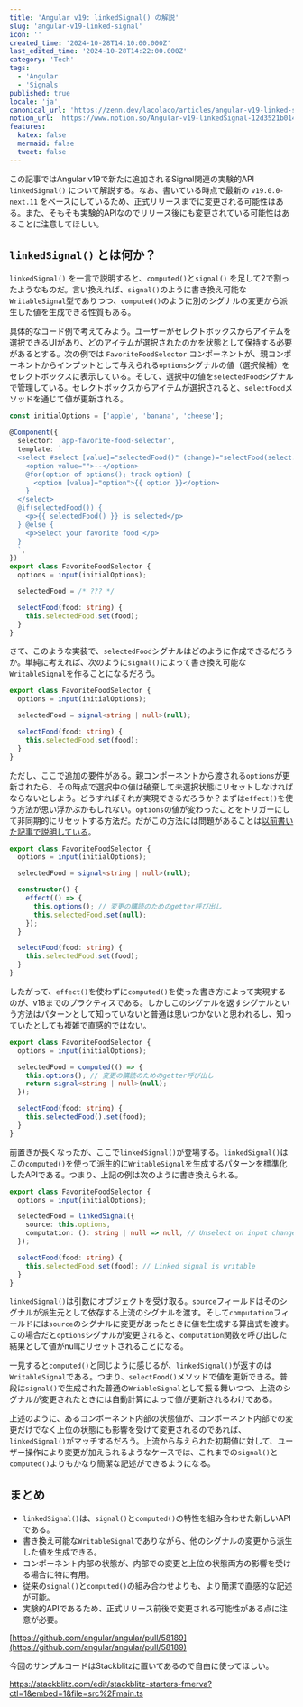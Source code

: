 ```yaml
---
title: 'Angular v19: linkedSignal() の解説'
slug: 'angular-v19-linked-signal'
icon: ''
created_time: '2024-10-28T14:10:00.000Z'
last_edited_time: '2024-10-28T14:22:00.000Z'
category: 'Tech'
tags:
  - 'Angular'
  - 'Signals'
published: true
locale: 'ja'
canonical_url: 'https://zenn.dev/lacolaco/articles/angular-v19-linked-signal'
notion_url: 'https://www.notion.so/Angular-v19-linkedSignal-12d3521b014a80f395ffd9c289dd689e'
features:
  katex: false
  mermaid: false
  tweet: false
---
```


この記事ではAngular v19で新たに追加されるSignal関連の実験的API `linkedSignal()` について解説する。なお、書いている時点で最新の `v19.0.0-next.11` をベースにしているため、正式リリースまでに変更される可能性はある。また、そもそも実験的APIなのでリリース後にも変更されている可能性はあることに注意してほしい。

## `linkedSignal()` とは何か？

`linkedSignal()` を一言で説明すると、`computed()`と`signal()` を足して2で割ったようなものだ。言い換えれば、`signal()`のように書き換え可能な`WritableSignal`型でありつつ、`computed()`のように別のシグナルの変更から派生した値を生成できる性質もある。

具体的なコード例で考えてみよう。ユーザーがセレクトボックスからアイテムを選択できるUIがあり、どのアイテムが選択されたのかを状態として保持する必要があるとする。次の例では `FavoriteFoodSelector` コンポーネントが、親コンポーネントからインプットとして与えられる`options`シグナルの値（選択候補）をセレクトボックスに表示している。そして、選択中の値を`selectedFood`シグナルで管理している。セレクトボックスからアイテムが選択されると、`selectFood`メソッドを通じて値が更新される。

```ts
const initialOptions = ['apple', 'banana', 'cheese'];

@Component({
  selector: 'app-favorite-food-selector',
  template: `
  <select #select [value]="selectedFood()" (change)="selectFood(select.value)">
    <option value="">--</option>
    @for(option of options(); track option) {
      <option [value]="option">{{ option }}</option>
    }
  </select>
  @if(selectedFood()) {
    <p>{{ selectedFood() }} is selected</p>
  } @else {
    <p>Select your favorite food </p>
  }
  `,
})
export class FavoriteFoodSelector {
  options = input(initialOptions);

  selectedFood = /* ??? */

  selectFood(food: string) {
    this.selectedFood.set(food);
  }
}
```

さて、このような実装で、`selectedFood`シグナルはどのように作成できるだろうか。単純に考えれば、次のように`signal()`によって書き換え可能な`WritableSignal`を作ることになるだろう。

```ts
export class FavoriteFoodSelector {
  options = input(initialOptions);

  selectedFood = signal<string | null>(null);

  selectFood(food: string) {
    this.selectedFood.set(food);
  }
}
```

ただし、ここで追加の要件がある。親コンポーネントから渡される`options`が更新されたら、その時点で選択中の値は破棄して未選択状態にリセットしなければならないとしよう。どうすればそれが実現できるだろうか？まずは`effect()`を使う方法が思い浮かぶかもしれない。`options`の値が変わったことをトリガーにして非同期的にリセットする方法だ。だがこの方法には問題があることは[以前書いた記事で説明している](https://zenn.dev/lacolaco/articles/angular-v19-effect-changes)。

```ts
export class FavoriteFoodSelector {
  options = input(initialOptions);

  selectedFood = signal<string | null>(null);

  constructor() {
    effect(() => {
      this.options(); // 変更の購読のためのgetter呼び出し
      this.selectedFood.set(null);
    });
  }

  selectFood(food: string) {
    this.selectedFood.set(food);
  }
}
```

したがって、`effect()`を使わずに`computed()`を使った書き方によって実現するのが、v18までのプラクティスである。しかしこのシグナルを返すシグナルという方法はパターンとして知っていないと普通は思いつかないと思われるし、知っていたとしても複雑で直感的ではない。

```ts
export class FavoriteFoodSelector {
  options = input(initialOptions);

  selectedFood = computed(() => {
    this.options(); // 変更の購読のためのgetter呼び出し
    return signal<string | null>(null);
  });

  selectFood(food: string) {
    this.selectedFood().set(food);
  }
}
```

前置きが長くなったが、ここで`linkedSignal()`が登場する。`linkedSignal()`はこの`computed()`を使って派生的に`WritableSignal`を生成するパターンを標準化したAPIである。つまり、上記の例は次のように書き換えられる。

```ts
export class FavoriteFoodSelector {
  options = input(initialOptions);

  selectedFood = linkedSignal({
    source: this.options,
    computation: (): string | null => null, // Unselect on input change
  });

  selectFood(food: string) {
    this.selectedFood.set(food); // Linked signal is writable
  }
}
```

`linkedSignal()`は引数にオブジェクトを受け取る。`source`フィールドはそのシグナルが派生元として依存する上流のシグナルを渡す。そして`computation`フィールドには`source`のシグナルに変更があったときに値を生成する算出式を渡す。この場合だと`options`シグナルが変更されると、`computation`関数を呼び出した結果として値がnullにリセットされることになる。

一見すると`computed()`と同じように感じるが、`linkedSignal()`が返すのは`WritableSignal`である。つまり、`selectFood()`メソッドで値を更新できる。普段は`signal()`で生成された普通の`WriableSignal`として振る舞いつつ、上流のシグナルが変更されたときには自動計算によって値が更新されるわけである。

上述のように、あるコンポーネント内部の状態値が、コンポーネント内部での変更だけでなく上位の状態にも影響を受けて変更されるのであれば、`linkedSignal()`がマッチするだろう。上流から与えられた初期値に対して、ユーザー操作により変更が加えられるようなケースでは、これまでの`signal()`と`computed()`よりもかなり簡潔な記述ができるようになる。

## まとめ

- `linkedSignal()`は、`signal()`と`computed()`の特性を組み合わせた新しいAPIである。
- 書き換え可能な`WritableSignal`でありながら、他のシグナルの変更から派生した値を生成できる。
- コンポーネント内部の状態が、内部での変更と上位の状態両方の影響を受ける場合に特に有用。
- 従来の`signal()`と`computed()`の組み合わせよりも、より簡潔で直感的な記述が可能。
- 実験的APIであるため、正式リリース前後で変更される可能性がある点に注意が必要。

[https://github.com/angular/angular/pull/58189](https://github.com/angular/angular/pull/58189)

今回のサンプルコードはStackblitzに置いてあるので自由に使ってほしい。

https://stackblitz.com/edit/stackblitz-starters-fmerva?ctl=1&embed=1&file=src%2Fmain.ts
